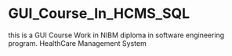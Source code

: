 # GUI_Course_In_HCMS_SQL
this is a GUI Course Work in NIBM diploma in software engineering program. HealthCare Management System



